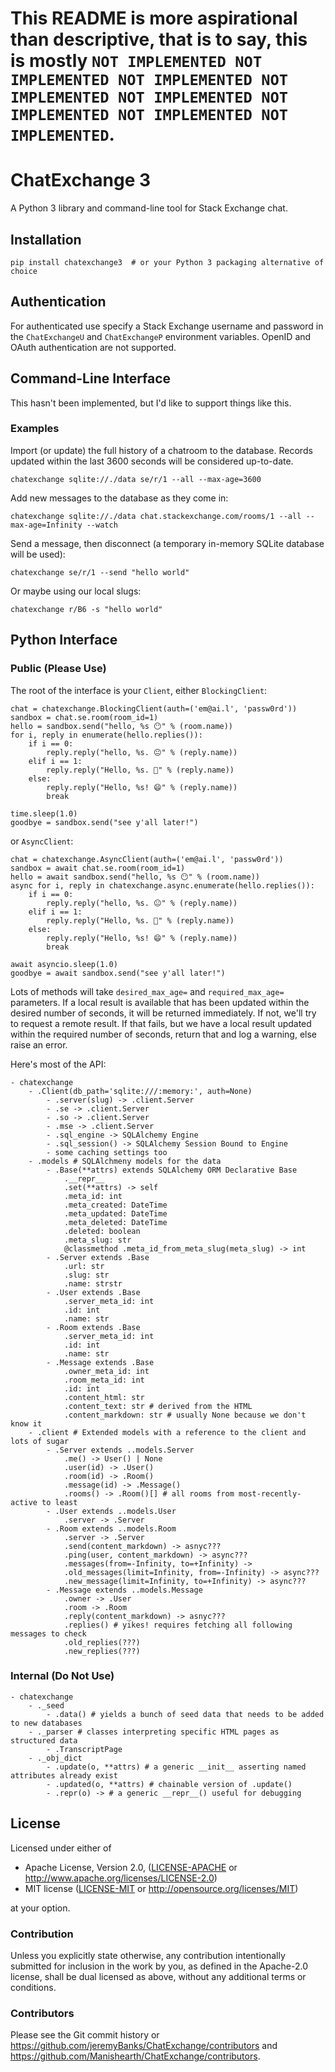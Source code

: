 # This README is more aspirational than descriptive, that is to say, this is mostly `NOT IMPLEMENTED NOT IMPLEMENTED NOT IMPLEMENTED NOT IMPLEMENTED NOT IMPLEMENTED NOT IMPLEMENTED NOT IMPLEMENTED NOT IMPLEMENTED`.

ChatExchange 3
==============

A Python 3 library and command-line tool for Stack Exchange chat.

## Installation

```
pip install chatexchange3  # or your Python 3 packaging alternative of choice
```

## Authentication

For authenticated use specify a Stack Exchange username and password in
the `ChatExchangeU` and `ChatExchangeP` environment variables. OpenID and
OAuth authentication are not supported.

## Command-Line Interface

This hasn't been implemented, but I'd like to support things like this.

### Examples

Import (or update) the full history of a chatroom to the database.
Records updated within the last 3600 seconds will be considered up-to-date.

```
chatexchange sqlite://./data se/r/1 --all --max-age=3600
```

Add new messages to the database as they come in:

```
chatexchange sqlite://./data chat.stackexchange.com/rooms/1 --all --max-age=Infinity --watch
```

Send a message, then disconnect (a temporary in-memory SQLite database will be used):

```
chatexchange se/r/1 --send "hello world"
```

Or maybe using our local slugs:

```
chatexchange r/B6 -s "hello world"
```

## Python Interface

### Public (Please Use)

The root of the interface is your `Client`, either `BlockingClient`:

```
chat = chatexchange.BlockingClient(auth=('em@ai.l', 'passw0rd'))
sandbox = chat.se.room(room_id=1)
hello = sandbox.send("hello, %s 😶" % (room.name))
for i, reply in enumerate(hello.replies()):
    if i == 0:
        reply.reply("hello, %s. 😐" % (reply.name))
    elif i == 1:
        reply.reply("Hello, %s. 🙂" % (reply.name))
    else:
        reply.reply("Hello, %s! 😄" % (reply.name))
        break

time.sleep(1.0)
goodbye = sandbox.send("see y'all later!")
```

or `AsyncClient`:

```
chat = chatexchange.AsyncClient(auth=('em@ai.l', 'passw0rd'))
sandbox = await chat.se.room(room_id=1)
hello = await sandbox.send("hello, %s 😶" % (room.name))
async for i, reply in chatexchange.async.enumerate(hello.replies()):
    if i == 0:
        reply.reply("hello, %s. 😐" % (reply.name))
    elif i == 1:
        reply.reply("Hello, %s. 🙂" % (reply.name))
    else:
        reply.reply("Hello, %s! 😄" % (reply.name))
        break

await asyncio.sleep(1.0)
goodbye = await sandbox.send("see y'all later!")
```

Lots of methods will take `desired_max_age=` and `required_max_age=` parameters.
If a local result is available that has been updated within the desired number
of seconds, it will be returned immediately. If not, we'll try to request a remote
result. If that fails, but we have a local result updated within the required
number of seconds, return that and log a warning, else raise an error.

Here's most of the API:

```
- chatexchange
    - .Client(db_path='sqlite:///:memory:', auth=None)
        - .server(slug) -> .client.Server
        - .se -> .client.Server
        - .so -> .client.Server
        - .mse -> .client.Server
        - .sql_engine -> SQLAlchemy Engine
        - .sql_session() -> SQLAlchemy Session Bound to Engine
        - some caching settings too
    - .models # SQLAlchmeny models for the data 
        - .Base(**attrs) extends SQLAlchemy ORM Declarative Base
            .__repr__
            .set(**attrs) -> self
            .meta_id: int
            .meta_created: DateTime
            .meta_updated: DateTime
            .meta_deleted: DateTime
            .deleted: boolean
            .meta_slug: str
            @classmethod .meta_id_from_meta_slug(meta_slug) -> int
        - .Server extends .Base
            .url: str
            .slug: str
            .name: strstr
        - .User extends .Base
            .server_meta_id: int
            .id: int
            .name: str
        - .Room extends .Base
            .server_meta_id: int
            .id: int
            .name: str
        - .Message extends .Base
            .owner_meta_id: int
            .room_meta_id: int
            .id: int
            .content_html: str
            .content_text: str # derived from the HTML
            .content_markdown: str # usually None because we don't know it
    - .client # Extended models with a reference to the client and lots of sugar
        - .Server extends ..models.Server
            .me() -> User() | None
            .user(id) -> .User()
            .room(id) -> .Room()
            .message(id) -> .Message()
            .rooms() -> .Room()[] # all rooms from most-recently-active to least
        - .User extends ..models.User
            .server -> .Server
        - .Room extends ..models.Room
            .server -> .Server
            .send(content_markdown) -> asnyc???
            .ping(user, content_markdown) -> async???
            .messages(from=-Infinity, to=+Infinity) ->
            .old_messages(limit=Infinity, from=-Infinity) -> async???
            .new_message(limit=Infinity, to=+Infinity) -> async???
        - .Message extends ..models.Message
            .owner -> .User
            .room -> .Room
            .reply(content_markdown) -> asnyc???
            .replies() # yikes! requires fetching all following messages to check
            .old_replies(???)
            .new_replies(???)
```

### Internal (Do Not Use)

```
- chatexchange
    - ._seed
        - .data() # yields a bunch of seed data that needs to be added to new databases
    - ._parser # classes interpreting specific HTML pages as structured data
        - .TranscriptPage
    - ._obj_dict
        - .update(o, **attrs) # a generic __init__ asserting named attributes already exist 
        - .updated(o, **attrs) # chainable version of .update()
        - .repr(o) -> # a generic __repr__() useful for debugging
```

## License

Licensed under either of

 - Apache License, Version 2.0, ([LICENSE-APACHE](LICENSE-APACHE) or
   http://www.apache.org/licenses/LICENSE-2.0)
 - MIT license ([LICENSE-MIT](LICENSE-MIT) or http://opensource.org/licenses/MIT)

at your option.

### Contribution

Unless you explicitly state otherwise, any contribution intentionally submitted
for inclusion in the work by you, as defined in the Apache-2.0 license, shall
be dual licensed as above, without any additional terms or conditions.

### Contributors

Please see the Git commit history or 
https://github.com/jeremyBanks/ChatExchange/contributors and
https://github.com/Manishearth/ChatExchange/contributors.
